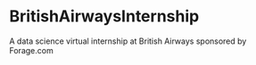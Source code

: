 # BritishAirwaysInternship
A data science virtual internship at British Airways sponsored by Forage.com
